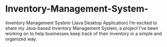 # Inventory-Management-System-
Inventory Management System (Java Desktop Application)  I’m excited to share my Java-based Inventory Management System, a project I’ve been working on to help businesses keep track of their inventory in a simple and organized way. 

